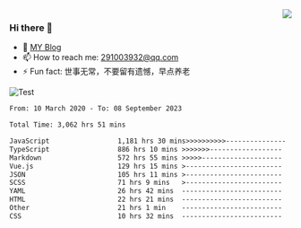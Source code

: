 <img align='right' src='https://github-readme-stats.vercel.app/api?username=niaogege&show_icons=true&theme=radical'/>

### Hi there 👋

- 🌱 [MY Blog](https://bythewayer.com/)
- 📫 How to reach me: 291003932@qq.com
- ⚡ Fun fact:  世事无常，不要留有遗憾，早点养老

![Test](https://github-readme-stats.vercel.app/api/top-langs/?username=niaogege&layout=compact)

<!--START_SECTION:waka-->

```txt
From: 10 March 2020 - To: 08 September 2023

Total Time: 3,062 hrs 51 mins

JavaScript                 1,181 hrs 30 mins>>>>>>>>>>---------------   38.58 %
TypeScript                 886 hrs 10 mins >>>>>>>------------------   28.93 %
Markdown                   572 hrs 55 mins >>>>>--------------------   18.71 %
Vue.js                     129 hrs 15 mins >------------------------   04.22 %
JSON                       105 hrs 11 mins >------------------------   03.43 %
SCSS                       71 hrs 9 mins   >------------------------   02.32 %
YAML                       26 hrs 42 mins  -------------------------   00.87 %
HTML                       22 hrs 21 mins  -------------------------   00.73 %
Other                      21 hrs 1 min    -------------------------   00.69 %
CSS                        10 hrs 32 mins  -------------------------   00.34 %
```

<!--END_SECTION:waka-->
